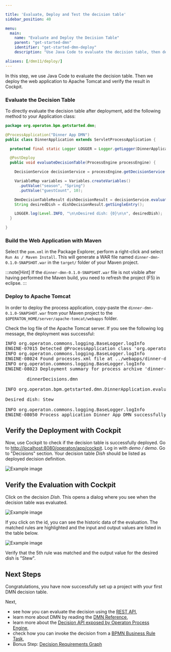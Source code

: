 ```yaml
---

title: 'Evaluate, Deploy and Test the decision table'
sidebar_position: 40

menu:
  main:
    name: "Evaluate and Deploy the Decision Table"
    parent: "get-started-dmn"
    identifier: "get-started-dmn-deploy"
    description: "Use Java Code to evaluate the decision table, then deploy the web application to Apache Tomcat and verify the result in Cockpit."

aliases: [/dmn11/deploy/]
---
```


In this step, we use Java Code to evaluate the decision table. Then we deploy the web application to Apache Tomcat and verify the result in Cockpit.

### Evaluate the Decision Table

To directly evaluate the decision table after deployment, add the following method to your Application class:

```java
package org.operaton.bpm.getstarted.dmn;

@ProcessApplication("Dinner App DMN")
public class DinnerApplication extends ServletProcessApplication {

  protected final static Logger LOGGER = Logger.getLogger(DinnerApplication.class.getName());

  @PostDeploy
  public void evaluateDecisionTable(ProcessEngine processEngine) {

    DecisionService decisionService = processEngine.getDecisionService();

    VariableMap variables = Variables.createVariables()
      .putValue("season", "Spring")
      .putValue("guestCount", 10);

    DmnDecisionTableResult dishDecisionResult = decisionService.evaluateDecisionTableByKey("dish", variables);
    String desiredDish = dishDecisionResult.getSingleEntry();

    LOGGER.log(Level.INFO, "\n\nDesired dish: {0}\n\n", desiredDish);
  }

}
```

### Build the Web Application with Maven

Select the `pom.xml` in the Package Explorer, perform a right-click and select `Run As / Maven Install`. This will generate a WAR file named `dinner-dmn-0.1.0-SNAPSHOT.war` in the `target/` folder of your Maven project.

:::note[Hint]
If the `dinner-dmn-0.1.0-SNAPSHOT.war` file is not visible after having performed the Maven build, you need to refresh the project (F5) in eclipse.
:::

### Deploy to Apache Tomcat

In order to deploy the process application, copy-paste the `dinner-dmn-0.1.0-SNAPSHOT.war` from your Maven project to the `$OPERATON_HOME/server/apache-tomcat/webapps` folder.

Check the log file of the Apache Tomcat server. If you see the following log message, the deployment was successful:

<pre class="console">
INFO org.operaton.commons.logging.BaseLogger.logInfo
ENGINE-07015 Detected @ProcessApplication class 'org.operaton.bpm.getstarted.dish.DishApplication'
INFO org.operaton.commons.logging.BaseLogger.logInfo
ENGINE-08024 Found processes.xml file at ../webapps/dinner-dmn-0.1.0-SNAPSHOT/WEB-INF/classes/META-INF/processes.xml
INFO org.operaton.commons.logging.BaseLogger.logInfo
ENGINE-08023 Deployment summary for process archive 'dinner-dmn':

        dinnerDecisions.dmn

INFO org.operaton.bpm.getstarted.dmn.DinnerApplication.evaluateDecisionTable

Desired dish: Stew

INFO org.operaton.commons.logging.BaseLogger.logInfo
ENGINE-08050 Process application Dinner App DMN successfully deployed
</pre>


## Verify the Deployment with Cockpit

Now, use Cockpit to check if the decision table is successfully deployed. Go to [http://localhost:8080/operaton/app/cockpit](http://localhost:8080/operaton/app/cockpit). Log in with *demo / demo*. Go to "Decisions" section. Your decision table *Dish* should be listed as deployed decision definition.

![Example image](./img/cockpit-dish-dmn.png)


## Verify the Evaluation with Cockpit

Click on the decision *Dish*. This opens a dialog where you see when the decision table was evaluated.

![Example image](./img/cockpit-decision-overview-dish-dmn.png)

If you click on the id, you can see the historic data of the evaluation. The matched rules are highlighted and the input and output values are listed in the table below.

![Example image](./img/cockpit-decision-history-dish-dmn.png)

Verify that the 5th rule was matched and the output value for the desired dish is "Stew".

## Next Steps

Congratulations, you have now successfully set up a project with your first DMN decision table.

Next,

* see how you can evaluate the decision using the [REST API](/manual/reference/rest/decision-definition/post-evaluate/),
* learn more about DMN by reading the [DMN Reference](/manual/reference/dmn/),
* learn more about the [Decision API exposed by Operaton Process Engine](/manual/user-guide/process-engine/decisions/),
* check how you can invoke the decision from a [BPMN Business Rule Task](/manual/reference/bpmn20/tasks/business-rule-task/),
* Bonus Step: [Decision Requirements Graph](../drg)
